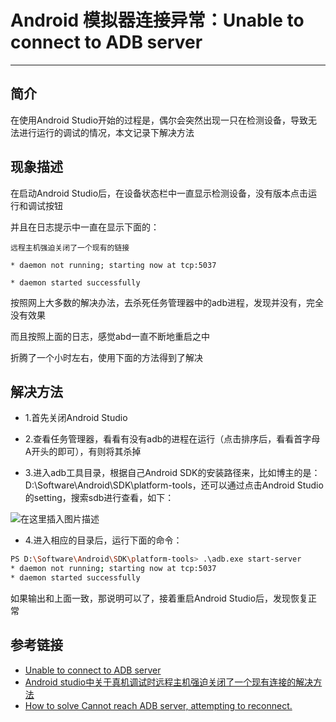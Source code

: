 # Android 模拟器连接异常：Unable to connect to ADB server
***

## 简介
在使用Android Studio开始的过程是，偶尔会突然出现一只在检测设备，导致无法进行运行的调试的情况，本文记录下解决方法

## 现象描述
在启动Android Studio后，在设备状态栏中一直显示检测设备，没有版本点击运行和调试按钮

并且在日志提示中一直在显示下面的：

```text
远程主机强迫关闭了一个现有的链接

* daemon not running; starting now at tcp:5037

* daemon started successfully
```

按照网上大多数的解决办法，去杀死任务管理器中的adb进程，发现并没有，完全没有效果

而且按照上面的日志，感觉abd一直不断地重启之中

折腾了一个小时左右，使用下面的方法得到了解决

## 解决方法
- 1.首先关闭Android Studio

- 2.查看任务管理器，看看有没有adb的进程在运行（点击排序后，看看首字母A开头的即可），有则将其杀掉

- 3.进入adb工具目录，根据自己Android SDK的安装路径来，比如博主的是：D:\Software\Android\SDK\platform-tools，还可以通过点击Android Studio的setting，搜索sdb进行查看，如下：

![在这里插入图片描述](https://img-blog.csdnimg.cn/27b0c8a2496440f79bcfdecb98ff13a7.png?x-oss-process=image/watermark,type_d3F5LXplbmhlaQ,shadow_50,text_Q1NETiBAX-iQp18=,size_20,color_FFFFFF,t_70,g_se,x_16)

- 4.进入相应的目录后，运行下面的命令：

```sh
PS D:\Software\Android\SDK\platform-tools> .\adb.exe start-server
* daemon not running; starting now at tcp:5037
* daemon started successfully
```

如果输出和上面一致，那说明可以了，接着重启Android Studio后，发现恢复正常

## 参考链接
- [Unable to connect to ADB server](https://stackoverflow.com/questions/31282816/unable-to-connect-to-adb-server)
- [Android studio中关于真机调试时远程主机强迫关闭了一个现有连接的解决方法](https://blog.csdn.net/weiyongle1996/article/details/71267311)
- [How to solve Cannot reach ADB server, attempting to reconnect.](https://www.reddit.com/r/AndroidStudio/comments/syo3vx/how_to_solve_cannot_reach_adb_server_attempting/)